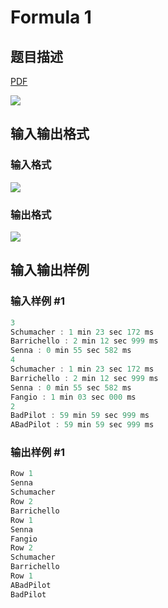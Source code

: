 # Formula 1

## 题目描述

[problemUrl]: https://uva.onlinejudge.org/index.php?option=com_onlinejudge&Itemid=8&category=22&page=show_problem&problem=1997

[PDF](https://uva.onlinejudge.org/external/110/p11056.pdf)

![](https://cdn.luogu.com.cn/upload/vjudge_pic/UVA11056/0e5c62d953c94a3f4348bd8fc1df812f31d5f316.png)

## 输入输出格式

### 输入格式

![](https://cdn.luogu.com.cn/upload/vjudge_pic/UVA11056/faa16fc86ba09ca66d2c6680b992e5da546538da.png)

### 输出格式

![](https://cdn.luogu.com.cn/upload/vjudge_pic/UVA11056/3e19c4492953020c0f5b226157dd968284e61c55.png)

## 输入输出样例

### 输入样例 #1

```cpp
3
Schumacher : 1 min 23 sec 172 ms
Barrichello : 2 min 12 sec 999 ms
Senna : 0 min 55 sec 582 ms
4
Schumacher : 1 min 23 sec 172 ms
Barrichello : 2 min 12 sec 999 ms
Senna : 0 min 55 sec 582 ms
Fangio : 1 min 03 sec 000 ms
2
BadPilot : 59 min 59 sec 999 ms
ABadPilot : 59 min 59 sec 999 ms
```


### 输出样例 #1

```cpp
Row 1
Senna
Schumacher
Row 2
Barrichello
Row 1
Senna
Fangio
Row 2
Schumacher
Barrichello
Row 1
ABadPilot
BadPilot
```


